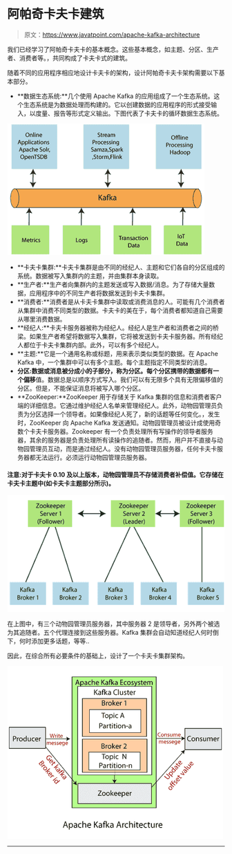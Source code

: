 # 阿帕奇卡夫卡建筑

> 原文：<https://www.javatpoint.com/apache-kafka-architecture>

我们已经学习了阿帕奇卡夫卡的基本概念。这些基本概念，如主题、分区、生产者、消费者等。，共同构成了卡夫卡式的建筑。

随着不同的应用程序相应地设计卡夫卡的架构，设计阿帕奇卡夫卡架构需要以下基本部分。

*   **数据生态系统:**几个使用 Apache Kafka 的应用组成了一个生态系统。这个生态系统是为数据处理而构建的。它以创建数据的应用程序的形式接受输入，以度量、报告等形式定义输出。下图代表了卡夫卡的循环数据生态系统。

![Apache Kafka Architecture](img/2b8d28fdfcb8844897665eb47a59d8a0.png)

*   **卡夫卡集群:**卡夫卡集群是由不同的经纪人、主题和它们各自的分区组成的系统。数据被写入集群内的主题，并由集群本身读取。
*   **生产者:**生产者向集群内的主题发送或写入数据/消息。为了存储大量数据，应用程序中的不同生产者将数据发送到卡夫卡集群。
*   **消费者:**消费者是从卡夫卡集群中读取或消费消息的人。可能有几个消费者从集群中消费不同类型的数据。卡夫卡的美在于，每个消费者都知道自己需要从哪里消费数据。
*   **经纪人:**卡夫卡服务器被称为经纪人。经纪人是生产者和消费者之间的桥梁。如果生产者希望将数据写入集群，它将被发送到卡夫卡服务器。所有经纪人都位于卡夫卡集群内部。此外，可以有多个经纪人。
*   **主题:**它是一个通用名称或标题，用来表示类似类型的数据。在 Apache Kafka 中，一个集群中可以有多个主题。每个主题指定不同类型的消息。
*   **分区:**数据或消息被分成小的子部分，称为分区。每个分区携带的数据都有一个**偏移**值。数据总是以顺序方式写入。我们可以有无限多个具有无限偏移值的分区。但是，不能保证消息将被写入哪个分区。
*   **ZooKeeper:**ZooKeeper 用于存储关于 Kafka 集群的信息和消费者客户端的详细信息。它通过维护经纪人名单来管理经纪人。此外，动物园管理员负责为分区选择一个领导者。如果像经纪人死了，新的话题等任何变化。，发生时，ZooKeeper 向 Apache Kafka 发送通知。动物园管理员被设计成使用奇数个卡夫卡服务器。Zookeeper 有一个负责处理所有写操作的领导者服务器，其余的服务器是负责处理所有读操作的追随者。然而，用户并不直接与动物园管理员互动，而是通过经纪人。没有动物园管理员服务器，任何卡夫卡服务器都无法运行。必须运行动物园管理员服务器。

#### 注意:对于卡夫卡 0.10 及以上版本，动物园管理员不存储消费者补偿值。它存储在卡夫卡主题中(如卡夫卡主题部分所示)。

![Apache Kafka Architecture](img/5c0ded7f46c10d43db2fe504cf8bd128.png)

在上图中，有三个动物园管理员服务器，其中服务器 2 是领导者，另外两个被选为其追随者。五个代理连接到这些服务器。Kafka 集群会自动知道经纪人何时倒下，何时添加更多话题，等等..

因此，在综合所有必要条件的基础上，设计了一个卡夫卡集群架构。

![Apache Kafka Architecture](img/eff01221edae43f56d661cd4236e8ef3.png)

* * *